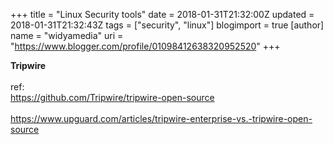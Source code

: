 +++
title = "Linux Security tools"
date = 2018-01-31T21:32:00Z
updated = 2018-01-31T21:32:43Z
tags = ["security", "linux"]
blogimport = true 
[author]
	name = "widyamedia"
	uri = "https://www.blogger.com/profile/01098412638320952520"
+++

<b>Tripwire</b><br /><br />ref:<br />https://github.com/Tripwire/tripwire-open-source<br /><br />https://www.upguard.com/articles/tripwire-enterprise-vs.-tripwire-open-source
